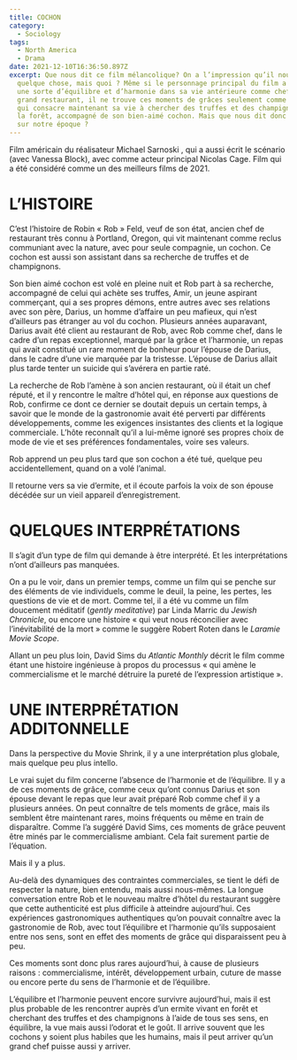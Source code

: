 ```yaml
---
title: COCHON
category:
  - Sociology
tags:
  - North America
  - Drama
date: 2021-12-10T16:36:50.897Z
excerpt: Que nous dit ce film mélancolique? On a l’impression qu’il nous dit
  quelque chose, mais quoi ? Même si le personnage principal du film a déjà vécu
  une sorte d’équilibre et d’harmonie dans sa vie antérieure comme chef dans un
  grand restaurant, il ne trouve ces moments de grâces seulement comme un ermite
  qui consacre maintenant sa vie à chercher des truffes et des champignons dans
  la forêt, accompagné de son bien-aimé cochon. Mais que nous dit donc ce film
  sur notre époque ?
---
```

Film américain du réalisateur Michael Sarnoski , qui a aussi écrit le scénario (avec Vanessa Block), avec comme acteur principal Nicolas Cage. Film qui a été considéré comme un des meilleurs films de 2021.

# L’HISTOIRE

C’est l’histoire de Robin « Rob » Feld, veuf de son état, ancien chef de restaurant très connu à Portland, Oregon, qui vit maintenant comme reclus communiant avec la nature, avec pour seule compagnie, un cochon. Ce cochon est aussi son assistant dans sa recherche de truffes et de champignons.

Son bien aimé cochon est volé en pleine nuit et Rob part à sa recherche, accompagné de celui qui achète ses truffes, Amir, un jeune aspirant commerçant, qui a ses propres démons, entre autres avec ses relations avec son père, Darius, un homme d’affaire un peu mafieux, qui n’est d’ailleurs pas étranger au vol du cochon. Plusieurs années auparavant, Darius avait été client au restaurant de Rob, avec Rob comme chef, dans le cadre d’un repas exceptionnel, marqué par la grâce et l’harmonie, un repas qui avait constitué un rare moment de bonheur pour l’épouse de Darius, dans le cadre d’une vie marquée par la tristesse. L’épouse de Darius allait plus tarde tenter un suicide qui s’avérera en partie raté.

La recherche de Rob l’amène à son ancien restaurant, où il était un chef réputé, et il y rencontre le maître d’hôtel qui, en réponse aux questions de Rob, confirme ce dont ce dernier se doutait depuis un certain temps, à savoir que le monde de la gastronomie avait été perverti par différents développements, comme les exigences insistantes des clients et la logique commerciale. L’hôte reconnaît qu’il a lui-même ignoré ses propres choix de mode de vie et ses préférences fondamentales, voire ses valeurs.

Rob apprend un peu plus tard que son cochon a été tué, quelque peu accidentellement, quand on a volé l’animal.

Il retourne vers sa vie d’ermite, et il écoute parfois la voix de son épouse décédée sur un vieil appareil d’enregistrement.

# QUELQUES INTERPRÉTATIONS

Il s’agit d’un type de film qui demande à être interprété. Et les interprétations n’ont d’ailleurs pas manquées.

On a pu le voir, dans un premier temps, comme un film qui se penche sur des éléments de vie individuels, comme le deuil, la peine, les pertes, les questions de vie et de mort. Comme tel, il a été vu comme un film doucement méditatif (*gently meditative*) par Linda Marric du *Jewish Chronicle*, ou encore une histoire « qui veut nous réconcilier avec l’inévitabilité de la mort » comme le suggère Robert Roten dans le *Laramie Movie Scope*.

Allant un peu plus loin, David Sims du *Atlantic Monthly* décrit le film comme étant une histoire ingénieuse à propos du processus « qui amène le commercialisme et le marché détruire la pureté de l’expression artistique ».

# UNE INTERPRÉTATION ADDITONNELLE

Dans la perspective du Movie Shrink, il y a une interprétation plus globale, mais quelque peu plus intello.

Le vrai sujet du film concerne l’absence de l’harmonie et de l’équilibre. Il y a de ces moments de grâce, comme ceux qu’ont connus Darius et son épouse devant le repas que leur avait préparé Rob comme chef il y a plusieurs années. On peut connaître de tels moments de grâce, mais ils semblent être maintenant rares, moins fréquents ou même en train de disparaître. Comme l’a suggéré David Sims, ces moments de grâce peuvent être minés par le commercialisme ambiant. Cela fait surement partie de l’équation.

Mais il y a plus.

Au-delà des dynamiques des contraintes commerciales, se tient le défi de respecter la nature, bien entendu, mais aussi nous-mêmes. La longue conversation entre Rob et le nouveau maître d’hôtel du restaurant suggère que cette authenticité est plus difficile à atteindre aujourd’hui. Ces expériences gastronomiques authentiques qu’on pouvait connaître avec la gastronomie de Rob, avec tout l’équilibre et l’harmonie qu’ils supposaient entre nos sens, sont en effet des moments de grâce qui disparaissent peu à peu.

Ces moments sont donc plus rares aujourd’hui, à cause de plusieurs raisons : commercialisme, intérêt, développement urbain, cuture de masse ou encore perte du sens de l’harmonie et de l’équilibre.

L’équilibre et l’harmonie peuvent encore survivre aujourd’hui, mais il est plus probable de les rencontrer auprès d’un ermite vivant en forêt et cherchant des truffes et des champignons à l’aide de tous ses sens, en équilibre, la vue mais aussi l’odorat et le goût. Il arrive souvent que les cochons y soient plus habiles que les humains, mais il peut arriver qu’un grand chef puisse aussi y arriver.